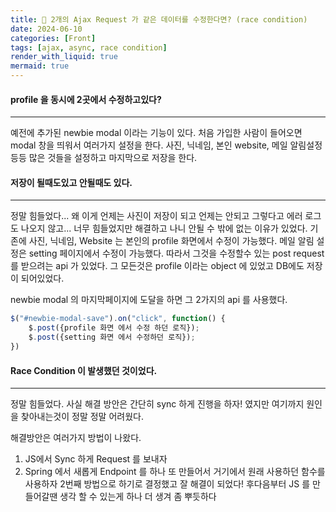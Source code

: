 ```yaml
---
title: 🏸 2개의 Ajax Request 가 같은 데이터를 수정한다면? (race condition)
date: 2024-06-10
categories: [Front]
tags: [ajax, async, race condition]
render_with_liquid: true
mermaid: true
---
```

#### profile 을 동시에 2곳에서 수정하고있다?
---
예전에 추가된 newbie modal 이라는 기능이 있다. 처음 가입한 사람이 들어오면 modal 창을 띄워서 여러가지 설정을 한다. 사진, 닉네임, 본인 website, 메일 알림설정 등등 많은 것들을 설정하고 마지막으로 저장을 한다.

#### 저장이 될때도있고 안될때도 있다.
---
정말 힘들었다... 왜 이게 언제는 사진이 저장이 되고 언제는 안되고 그렇다고 에러 로그도 나오지 않고... 너무 힘들었지만 해결하고 나니 안될 수 밖에 없는 이유가 있었다.
기존에 사진, 닉네임, Website 는 본인의 profile 화면에서 수정이 가능했다.
메일 알림 설정은 setting 페이지에서 수정이 가능했다. 따라서 그것을 수정할수 있는 post request를 받으려는 api 가 있었다. 
그 모든것은 profile 이라는 object 에 있었고 DB에도 저장이 되어있었다.

newbie modal 의 마지막페이지에 도달을 하면 그 2가지의 api 를 사용했다.
```js
$("#newbie-modal-save").on("click", function() {
	$.post({profile 화면 에서 수정 하던 로직});
	$.post({setting 화면 에서 수정하던 로직});
})
```

#### Race Condition 이 발생했던 것이었다.
---
정말 힘들었다. 사실 해결 방안은 간단히 sync 하게 진행을 하자! 였지만 여기까지 원인을 찾아내는것이 정말 정말 어려웠다. 

해결방안은 여러가지 방법이 나왔다.
1. JS에서 Sync 하게 Request 를 보내자
2. Spring 에서 새롭게 Endpoint 를 하나 또 만들어서 거기에서 원래 사용하던 함수를 사용하자
2번째 방법으로 하기로 결정했고 잘 해결이 되었다!
후다음부터 JS 를 만들어갈땐 생각 할 수 있는게 하나 더 생겨 좀 뿌듯하다